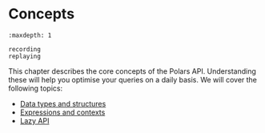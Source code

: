 # Concepts

```{toctree}
:maxdepth: 1

recording
replaying
```

This chapter describes the core concepts of the Polars API. Understanding these will help you optimise your queries on a daily basis. We will cover the following topics:

- [Data types and structures](data-types-and-structures.md)
- [Expressions and contexts](expressions-and-contexts.md)
- [Lazy API](lazy-api.md)
